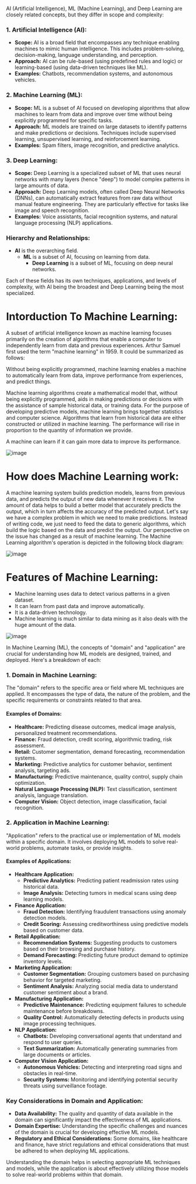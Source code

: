 AI (Artificial Intelligence), ML (Machine Learning), and Deep Learning are closely related concepts, but they differ in scope and complexity:

### 1. **Artificial Intelligence (AI):**
- **Scope:** AI is a broad field that encompasses any technique enabling machines to mimic human intelligence. This includes problem-solving, decision-making, language understanding, and perception.
- **Approach:** AI can be rule-based (using predefined rules and logic) or learning-based (using data-driven techniques like ML).
- **Examples:** Chatbots, recommendation systems, and autonomous vehicles.

### 2. **Machine Learning (ML):**
- **Scope:** ML is a subset of AI focused on developing algorithms that allow machines to learn from data and improve over time without being explicitly programmed for specific tasks.
- **Approach:** ML models are trained on large datasets to identify patterns and make predictions or decisions. Techniques include supervised learning, unsupervised learning, and reinforcement learning.
- **Examples:** Spam filters, image recognition, and predictive analytics.

### 3. **Deep Learning:**
- **Scope:** Deep Learning is a specialized subset of ML that uses neural networks with many layers (hence "deep") to model complex patterns in large amounts of data.
- **Approach:** Deep Learning models, often called Deep Neural Networks (DNNs), can automatically extract features from raw data without manual feature engineering. They are particularly effective for tasks like image and speech recognition.
- **Examples:** Voice assistants, facial recognition systems, and natural language processing (NLP) applications.

### **Hierarchy and Relationships:**
- **AI** is the overarching field.
  - **ML** is a subset of AI, focusing on learning from data.
    - **Deep Learning** is a subset of ML, focusing on deep neural networks.

Each of these fields has its own techniques, applications, and levels of complexity, with AI being the broadest and Deep Learning being the most specialized.

# **Intorduction To Machine Learning:**

A subset of artificial intelligence known as machine learning focuses primarily on the creation of algorithms that enable a computer to independently learn from data and previous experiences. Arthur Samuel first used the term "machine learning" in 1959. It could be summarized as follows:

Without being explicitly programmed, machine learning enables a machine to automatically learn from data, improve performance from experiences, and predict things.

Machine learning algorithms create a mathematical model that, without being explicitly programmed, aids in making predictions or decisions with the assistance of sample historical data, or training data. For the purpose of developing predictive models, machine learning brings together statistics and computer science. Algorithms that learn from historical data are either constructed or utilized in machine learning. The performance will rise in proportion to the quantity of information we provide.

A machine can learn if it can gain more data to improve its performance.

![image](https://github.com/user-attachments/assets/44ae254c-27f3-47ac-a248-cd61b9806900)

# **How does Machine Learning work:**
A machine learning system builds prediction models, learns from previous data, and predicts the output of new data whenever it receives it. The amount of data helps to build a better model that accurately predicts the output, which in turn affects the accuracy of the predicted output.
Let's say we have a complex problem in which we need to make predictions. Instead of writing code, we just need to feed the data to generic algorithms, which build the logic based on the data and predict the output. Our perspective on the issue has changed as a result of machine learning. The Machine Learning algorithm's operation is depicted in the following block diagram:

![image](https://github.com/user-attachments/assets/996dbf28-6a5f-49c9-b092-56ae23fdaf9e)

# **Features of Machine Learning:**
- Machine learning uses data to detect various patterns in a given dataset.
- It can learn from past data and improve automatically.
- It is a data-driven technology.
- Machine learning is much similar to data mining as it also deals with the huge amount of the data.

![image](https://github.com/user-attachments/assets/a30c740a-eb0b-4c17-b1f7-49935e370156)

In Machine Learning (ML), the concepts of "domain" and "application" are crucial for understanding how ML models are designed, trained, and deployed. Here's a breakdown of each:

### 1. **Domain in Machine Learning:**
The "domain" refers to the specific area or field where ML techniques are applied. It encompasses the type of data, the nature of the problem, and the specific requirements or constraints related to that area.

#### **Examples of Domains:**
- **Healthcare:** Predicting disease outcomes, medical image analysis, personalized treatment recommendations.
- **Finance:** Fraud detection, credit scoring, algorithmic trading, risk assessment.
- **Retail:** Customer segmentation, demand forecasting, recommendation systems.
- **Marketing:** Predictive analytics for customer behavior, sentiment analysis, targeting ads.
- **Manufacturing:** Predictive maintenance, quality control, supply chain optimization.
- **Natural Language Processing (NLP):** Text classification, sentiment analysis, language translation.
- **Computer Vision:** Object detection, image classification, facial recognition.

### 2. **Application in Machine Learning:**
"Application" refers to the practical use or implementation of ML models within a specific domain. It involves deploying ML models to solve real-world problems, automate tasks, or provide insights.

#### **Examples of Applications:**
- **Healthcare Application:** 
  - **Predictive Analytics:** Predicting patient readmission rates using historical data.
  - **Image Analysis:** Detecting tumors in medical scans using deep learning models.
- **Finance Application:**
  - **Fraud Detection:** Identifying fraudulent transactions using anomaly detection models.
  - **Credit Scoring:** Assessing creditworthiness using predictive models based on customer data.
- **Retail Application:**
  - **Recommendation Systems:** Suggesting products to customers based on their browsing and purchase history.
  - **Demand Forecasting:** Predicting future product demand to optimize inventory levels.
- **Marketing Application:**
  - **Customer Segmentation:** Grouping customers based on purchasing behavior for targeted marketing.
  - **Sentiment Analysis:** Analyzing social media data to understand customer sentiment about a brand.
- **Manufacturing Application:**
  - **Predictive Maintenance:** Predicting equipment failures to schedule maintenance before breakdowns.
  - **Quality Control:** Automatically detecting defects in products using image processing techniques.
- **NLP Application:**
  - **Chatbots:** Developing conversational agents that understand and respond to user queries.
  - **Text Summarization:** Automatically generating summaries from large documents or articles.
- **Computer Vision Application:**
  - **Autonomous Vehicles:** Detecting and interpreting road signs and obstacles in real-time.
  - **Security Systems:** Monitoring and identifying potential security threats using surveillance footage.

### **Key Considerations in Domain and Application:**
- **Data Availability:** The quality and quantity of data available in the domain can significantly impact the effectiveness of ML applications.
- **Domain Expertise:** Understanding the specific challenges and nuances of the domain is crucial for developing effective ML models.
- **Regulatory and Ethical Considerations:** Some domains, like healthcare and finance, have strict regulations and ethical considerations that must be adhered to when deploying ML applications.

Understanding the domain helps in selecting appropriate ML techniques and models, while the application is about effectively utilizing those models to solve real-world problems within that domain.
